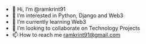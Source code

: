 - 👋 Hi, I’m @ramkrint91
- 👀 I’m interested in Python, Django and Web3
- 🌱 I’m currently learning Web3
- 💞️ I’m looking to collaborate on Technology Projects
- 📫 How to reach me ramkrint91@gmail.com

<!---
ramkrint91/ramkrint91 is a ✨ special ✨ repository because its `README.md` (this file) appears on your GitHub profile.
You can click the Preview link to take a look at your changes.
--->
